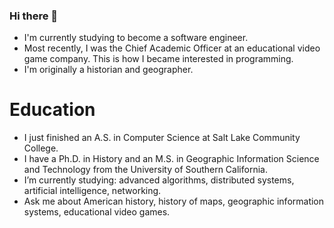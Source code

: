 ### Hi there 👋
- I'm currently studying to become a software engineer.
- Most recently, I was the Chief Academic Officer at an educational video game company. This is how I became interested in programming.
- I'm originally a historian and geographer.

# Education
- I just finished an A.S. in Computer Science at Salt Lake Community College.
- I have a Ph.D. in History and an M.S. in Geographic Information Science and Technology from the University of Southern California.
- I’m currently studying: advanced algorithms, distributed systems, artificial intelligence, networking.
- Ask me about American history, history of maps, geographic information systems, educational video games.


